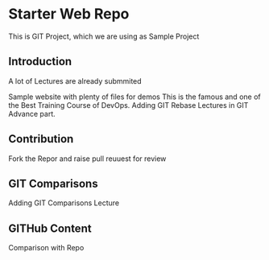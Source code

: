 # Starter Web Repo

This is GIT Project, which we are using as Sample Project

## Introduction
A lot of Lectures are already submmited

Sample website with plenty of files for demos
This is the famous and one of the Best Training Course of
DevOps.
Adding GIT Rebase Lectures in GIT Advance part.

## Contribution
Fork the Repor and raise pull reuuest for review

## GIT Comparisons
Adding GIT Comparisons Lecture

## GITHub Content
Comparison with Repo
